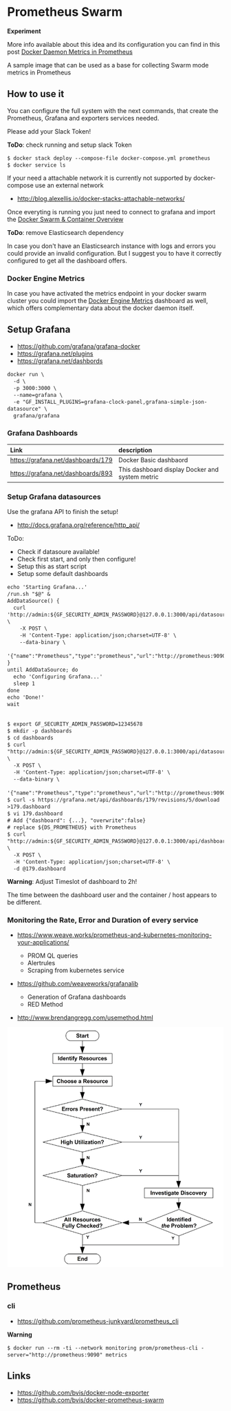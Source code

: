 # Prometheus Swarm

**Experiment**

More info available about this idea and its configuration you can find in this post [Docker Daemon Metrics in Prometheus](https://medium.com/@basilio.vera/docker-swarm-metrics-in-prometheus-e02a6a5745a#.ei8n7eykb)

A sample image that can be used as a base for collecting Swarm mode metrics in Prometheus

## How to use it

You can configure the full system with the next commands, that create the Prometheus, Grafana and exporters services needed.

Please add your Slack Token!

__ToDo__: check running and setup slack Token

```
$ docker stack deploy --compose-file docker-compose.yml prometheus
$ docker service ls
```
If your need a attachable network it is currently not supported by docker-compose use an external network

* http://blog.alexellis.io/docker-stacks-attachable-networks/

Once everyting is running you just need to connect to grafana and import the [Docker Swarm & Container Overview](https://grafana.net/dashboards/609)

__ToDo__: remove Elasticsearch dependency

In case you don't have an Elasticsearch instance with logs and errors you could provide an invalid configuration. But I suggest you to have it correctly configured to get all the dashboard offers.

### Docker Engine Metrics

In case you have activated the metrics endpoint in your docker swarm cluster you could import the [Docker Engine Metrics](https://grafana.net/dashboards/1229) dashboard as well, which offers complementary data about the docker daemon itself.

## Setup Grafana

* https://github.com/grafana/grafana-docker
* https://grafana.net/plugins
* https://grafana.net/dashbords


```
docker run \
  -d \
  -p 3000:3000 \
  --name=grafana \
  -e "GF_INSTALL_PLUGINS=grafana-clock-panel,grafana-simple-json-datasource" \
  grafana/grafana
```

### Grafana Dashboards

| Link                               | description                                     |
|:-----------------------------------|:------------------------------------------------|
| https://grafana.net/dashboards/179 | Docker Basic dashbaord                          |
| https://grafana.net/dashboards/893 | This dashboard display Docker and system metric |

### Setup Grafana datasources

Use the grafana API to finish the setup!

* http://docs.grafana.org/reference/http_api/

ToDo:

* Check if datasoure available!
* Check first start, and only then configure!
* Setup this as start script
* Setup some default dashboards

```
echo 'Starting Grafana...'
/run.sh "$@" &
AddDataSource() {
  curl 'http://admin:${GF_SECURITY_ADMIN_PASSWORD}@127.0.0.1:3000/api/datasources' \
    -X POST \
    -H 'Content-Type: application/json;charset=UTF-8' \
    --data-binary \
    '{"name":"Prometheus","type":"prometheus","url":"http://prometheus:9090","access":"proxy","isDefault":true}'
}
until AddDataSource; do
  echo 'Configuring Grafana...'
  sleep 1
done
echo 'Done!'
wait
```

```

$ export GF_SECURITY_ADMIN_PASSWORD=12345678
$ mkdir -p dashboards
$ cd dashboards
$ curl "http://admin:${GF_SECURITY_ADMIN_PASSWORD}@127.0.0.1:3000/api/datasources" \
  -X POST \
  -H 'Content-Type: application/json;charset=UTF-8' \
  --data-binary \
  '{"name":"Prometheus","type":"prometheus","url":"http://prometheus:9090","access":"proxy","isDefault":true}'
$ curl -s https://grafana.net/api/dashboards/179/revisions/5/download >179.dashboard
$ vi 179.dashboard
# Add {"dashboard": {...}, "overwrite":false}
# replace ${DS_PROMETHEUS} with Prometheus
$ curl "http://admin:${GF_SECURITY_ADMIN_PASSWORD}@127.0.0.1:3000/api/dashboards/db" \
  -X POST \
  -H 'Content-Type: application/json;charset=UTF-8' \
  -d @179.dashboard
```

__Warning__: Adjust Timeslot of dashboard to 2h!

The time between the dashboard user and the container / host appears to be different.

### Monitoring the Rate, Error and Duration of every service

* https://www.weave.works/prometheus-and-kubernetes-monitoring-your-applications/
  * PROM QL queries
  * Alertrules
  * Scraping from kubernetes service

* https://github.com/weaveworks/grafanalib
  * Generation of Grafana dashboards
  * RED Method

* http://www.brendangregg.com/usemethod.html

![](images/usemethod_flow.png)

## Prometheus

### cli

* https://github.com/prometheus-junkyard/prometheus_cli

__Warning__
```
$ docker run --rm -ti --network monitoring prom/prometheus-cli -server="http://prometheus:9090" metrics
```

## Links

* https://github.com/bvis/docker-node-exporter
* https://github.com/bvis/docker-prometheus-swarm
